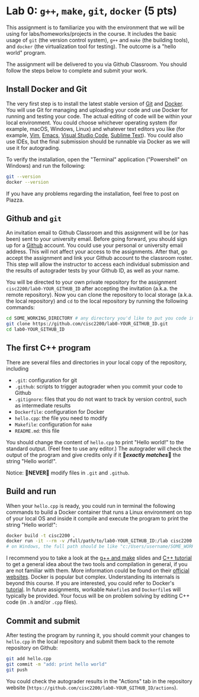 # Lab 0: `g++`, `make`, `git`, `docker` (5 pts)

This assignment is to familiarize you with the environment that we will be using for labs/homeworks/projects in the course. It includes the basic usage of `git` (the version control system), `g++` and `make` (the building tools), and `docker` (the virtualization tool for testing). The outcome is a "hello world" program.

The assignment will be delivered to you via Github Classroom.
You should follow the steps below to complete and submit your work.


## Install Docker and Git

The very first step is to install the latest stable version of [Git](https://git-scm.com/downloads) and [Docker](https://docs.docker.com/get-docker/). You will use Git for managing and uploading your code and use Docker for running and testing your code. The actual editing of code will be within your local environment. You could choose whichever operating system (for example, macOS, Windows, Linux) and whatever text editors you like (for example, [Vim](https://www.vim.org/), [Emacs](https://www.gnu.org/software/emacs/), [Visual Studio Code](https://code.visualstudio.com/), [Sublime Text](https://www.sublimetext.com/)). You could also use IDEs, but the final submission should be runnable via Docker as we will use it for autograding.

To verify the installation, open the "Terminal" application ("Powershell" on Windows) and run the following:

```bash
git --version
docker --version
```

If you have any problems regarding the installation, feel free to post on Piazza.

## Github and `git`

An invitation email to Github Classroom and this assignment will be (or has been) sent to your university email.
Before going forward, you should sign up for a [Github](https://github.com/join) account. You could use your personal or university email address. This will not affect your access to the assignments.
After that, go accept the assignment and link your Github account to the classroom roster. This step will allow the instructor to access each individual submission and the results of autograder tests by your Github ID, as well as your name.

You will be directed to your own private repository for the assignment `cisc2200/lab0-YOUR_GITHUB_ID` after accepting the invitation (a.k.a. the remote repository). Now you can clone the repository to local storage (a.k.a. the local repository) and `cd` to the local repository by running the following commands:

```bash
cd SOME_WORKING_DIRECTORY # any directory you'd like to put you code in
git clone https://github.com/cisc2200/lab0-YOUR_GITHUB_ID.git
cd lab0-YOUR_GITHUB_ID
```


## The first C++ program

There are several files and directories in your local copy of the repository, including

- `.git`: configuration for git
- `.github`: scripts to trigger autograder when you commit your code to Github
- `.gitignore`: files that you do not want to track by version control, such as intermediate results
- `Dockerfile`: configuration for Docker
- `hello.cpp`: the file you need to modify
- `Makefile`: configuration for `make`
- `README.md`: this file

You should change the content of `hello.cpp` to print "Hello world!" to the standard output. (Feel free to use any editor.)
The autograder will check the output of the program and give credits only if it &#x1F34E;***exactly matches***&#x1F34F; the string "Hello world!".

<!-- Future assignments will also use this mechanism for grading, by comparing your output with the expected output under specific inputs. -->

Notice: &#x1F34E;**NEVER**&#x1F34F; modify files in `.git` and `.github`.


## Build and run

When your `hello.cpp` is ready, you could run in terminal the following commands to build a Docker container that runs a Linux environment on top of your local OS and inside it compile and execute the program to print the string "Hello world!":

```bash
docker build -t cisc2200 .
docker run -it --rm -v /full/path/to/lab0-YOUR_GITHUB_ID:/lab cisc2200 "make && ./hello.out"
# on Windows, the full path should be like "c:/Users/username/SOME_WORKING_DIRECTORY/lab0-YOUR_GITHUB_ID"
```

I recommend you to take a look at the [g++ and make](https://web.stanford.edu/class/cs193d/handouts/make.pdf) slides and [C++ tutorial](http://www.cplusplus.com/doc/tutorial/introduction/) to get a general idea about the two tools and compilation in general, if you are not familiar with them. More information could be found on their [official](https://gcc.gnu.org/) [websites](https://www.gnu.org/software/make/).
Docker is popular but complex. Understanding its internals is beyond this course. If you are interested, you could refer to Docker's [tutorial](https://docs.docker.com/get-started/).
In future assignments, workable `Makefile`s and `Dockerfile`s will typically be provided. Your focus will be on problem solving by editing C++ code (in `.h` and/or `.cpp` files).


## Commit and submit

After testing the program by running it, you should commit your changes to `hello.cpp` in the local repository and submit them back to the remote repository on Github:

```bash
git add hello.cpp
git commit -m "add: print hello world"
git push
```

You could check the autograder results in the "Actions" tab in the repository website (`https://github.com/cisc2200/lab0-YOUR_GITHUB_ID/actions`).
